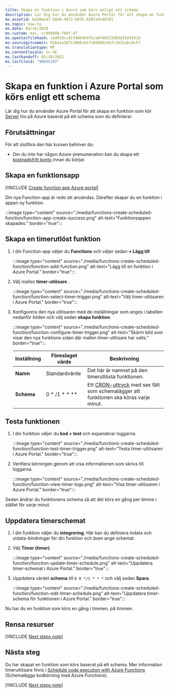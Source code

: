 ```yaml
---
title: Skapa en funktion i Azure som körs enligt ett schema
description: Lär dig hur du använder Azure Portal för att skapa en funktion som körs baserat på ett schema som du definierar.
ms.assetid: ba50ee47-58e0-4972-b67b-828f2dc48701
ms.topic: how-to
ms.date: 04/16/2020
ms.custom: mvc, cc996988-fb4f-47
ms.openlocfilehash: 14d918cc41f49b954f5cabf48572db5df829fd10
ms.sourcegitcommit: 910a1a38711966cb171050db245fc3b22abc8c5f
ms.translationtype: MT
ms.contentlocale: sv-SE
ms.lasthandoff: 03/19/2021
ms.locfileid: "98035197"
---
```

# <a name="create-a-function-in-the-azure-portal-that-runs-on-a-schedule"></a>Skapa en funktion i Azure Portal som körs enligt ett schema

Lär dig hur du använder Azure Portal för att skapa en funktion som kör [Server](https://azure.microsoft.com/solutions/serverless/) lös på Azure baserat på ett schema som du definierar.

## <a name="prerequisites"></a>Förutsättningar

För att slutföra den här kursen behöver du:

+ Om du inte har någon Azure-prenumeration kan du skapa ett [kostnadsfritt konto](https://azure.microsoft.com/free/?WT.mc_id=A261C142F) innan du börjar.

## <a name="create-a-function-app"></a>Skapa en funktionsapp

[!INCLUDE [Create function app Azure portal](../../includes/functions-create-function-app-portal.md)]

Din nya Function-app är redo att användas. Därefter skapar du en funktion i appen ny funktion.

:::image type="content" source="./media/functions-create-scheduled-function/function-app-create-success.png" alt-text="Funktionsappen skapades." border="true":::

<a name="create-function"></a>

## <a name="create-a-timer-triggered-function"></a>Skapa en timerutlöst funktion

1. I din Function-app väljer du **Functions** och väljer sedan **+ Lägg till** 

   :::image type="content" source="./media/functions-create-scheduled-function/function-add-function.png" alt-text="Lägg till en funktion i Azure Portal." border="true":::

1. Välj mallen **timer-utlösare** . 

    :::image type="content" source="./media/functions-create-scheduled-function/function-select-timer-trigger.png" alt-text="Välj timer-utlösaren i Azure Portal." border="true":::

1. Konfigurera den nya utlösaren med de inställningar som anges i tabellen nedanför bilden och välj sedan **skapa funktion**.

    :::image type="content" source="./media/functions-create-scheduled-function/function-configure-timer-trigger.png" alt-text="Skärm bild som visar den nya funktions sidan där mallen timer-utlösare har valts." border="true":::
    
    | Inställning | Föreslaget värde | Beskrivning |
    |---|---|---|
    | **Namn** | Standardvärde | Det här är namnet på den timerutlösta funktionen. |
    | **Schema** | 0 \* /1 \* \* \*\* | Ett [CRON-uttryck](functions-bindings-timer.md#ncrontab-expressions) med sex fält som schemalägger att funktionen ska köras varje minut. |

## <a name="test-the-function"></a>Testa funktionen

1. I din funktion väljer du **kod + test** och expanderar loggarna.

    :::image type="content" source="./media/functions-create-scheduled-function/function-test-timer-trigger.png" alt-text="Testa timer-utlösaren i Azure Portal." border="true":::

1. Verifiera körningen genom att visa informationen som skrivs till loggarna.

    :::image type="content" source="./media/functions-create-scheduled-function/function-view-timer-logs.png" alt-text="Visa timer-utlösaren i Azure Portal." border="true":::

Sedan ändrar du funktionens schema så att det körs en gång per timme i stället för varje minut.

## <a name="update-the-timer-schedule"></a>Uppdatera timerschemat

1. I din funktion väljer du **integrering**. Här kan du definiera indata och utdata-bindningar för din funktion och även ange schemat. 

1. Välj **Timer (timer)**.

    :::image type="content" source="./media/functions-create-scheduled-function/function-update-timer-schedule.png" alt-text="Uppdatera timer-schemat i Azure Portal." border="true":::

1. Uppdatera värdet **schema** till `0 0 */1 * * *` och välj sedan **Spara**.  

    :::image type="content" source="./media/functions-create-scheduled-function/function-edit-timer-schedule.png" alt-text="Uppdatera timer-schema för funktionen i Azure Portal." border="true":::

Nu har du en funktion som körs en gång i timmen, på timmen.

## <a name="clean-up-resources"></a>Rensa resurser

[!INCLUDE [Next steps note](../../includes/functions-quickstart-cleanup.md)]

## <a name="next-steps"></a>Nästa steg

Du har skapat en funktion som körs baserat på ett schema. Mer information timerutlösare finns i [Schedule code execution with Azure Functions](functions-bindings-timer.md) (Schemalägga kodkörning med Azure Functions).

[!INCLUDE [Next steps note](../../includes/functions-quickstart-next-steps.md)]
